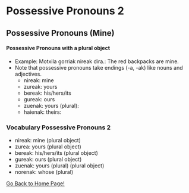 # ​Possessive Pronouns 2
##  Possessive Pronouns (Mine)

#### Possessive Pronouns with a plural object
* Example: Motxila gorriak nireak dira.: The red backpacks are mine.
* Note that possessive pronouns take endings (-a, -ak) like nouns and adjectives.
    * nireak: mine
    * zureak: yours
    * bereak: his/hers/its
    * gureak: ours
    * zuenak: yours (plural):
    * haienak: theirs:

### Vocabulary Possessive Pronouns 2
* nireak: mine (plural object)
* zurea: yours (plural object)
* bereak: his/hers/its (plural object)
* gureak: ours (plural object)
* zuenak: yours (plural) (plural object)
* norenak: whose (plural)

[ Go Back to Home Page!](..)
